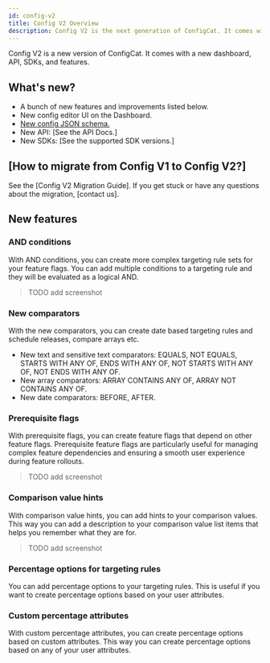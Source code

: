 ```yaml
---
id: config-v2
title: Config V2 Overview
description: Config V2 is the next generation of ConfigCat. It comes with a new dashboard, API, SDKs, and features.
---
```


Config V2 is a new version of ConfigCat. It comes with a new dashboard, API, SDKs, and features.

## What's new?

- A bunch of new features and improvements listed below.
- New config editor UI on the Dashboard.
- [New config JSON schema.](https://github.com/configcat/config-json)
- New API: [See the API Docs.]
- New SDKs: [See the supported SDK versions.]

## [How to migrate from Config V1 to Config V2?]

See the [Config V2 Migration Guide]. If you get stuck or have any questions about the migration, [contact us].

## New features

### AND conditions

With AND conditions, you can create more complex targeting rule sets for your feature flags. You can add multiple conditions to a targeting rule and they will be evaluated as a logical AND.

> TODO add screenshot

### New comparators

With the new comparators, you can create date based targeting rules and schedule releases, compare arrays etc.

- New text and sensitive text comparators: EQUALS, NOT EQUALS, STARTS WITH ANY OF, ENDS WITH ANY OF, NOT STARTS WITH ANY OF, NOT ENDS WITH ANY OF.
- New array comparators: ARRAY CONTAINS ANY OF, ARRAY NOT CONTAINS ANY OF.
- New date comparators: BEFORE, AFTER.

### Prerequisite flags

With prerequisite flags, you can create feature flags that depend on other feature flags. Prerequisite feature flags are particularly useful for managing complex feature dependencies and ensuring a smooth user experience during feature rollouts.

> TODO add screenshot

### Comparison value hints

With comparison value hints, you can add hints to your comparison values. This way you can add a description to your comparison value list items that helps you remember what they are for.

> TODO add screenshot

### Percentage options for targeting rules

You can add percentage options to your targeting rules. This is useful if you want to create percentage options based on your user attributes.

### Custom percentage attributes

With custom percentage attributes, you can create percentage options based on custom attributes. This way you can create percentage options based on any of your user attributes.